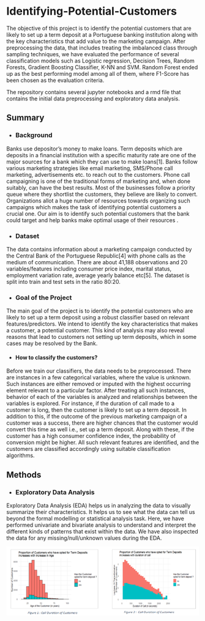 # Identifying-Potential-Customers

The objective of this project is to identify the potential customers that are likely to set up a term deposit at a Portuguese 
banking institution along with the key characteristics that add value to the marketing campaign. After 
preprocessing the data, that includes treating the imbalanced class through sampling techniques, we have 
evaluated the performance of several classification models such as Logistic regression, Decision Trees, Random 
Forests, Gradient Boosting Classifier, K-NN and SVM. Random Forest ended up as the best performing model
among all of them, where F1-Score has been chosen as the evaluation criteria.


The repository contains several jupyter notebooks and a rmd file that contains the initial data preprocessing and exploratory data analysis.


## Summary

- ### Background
Banks use depositor’s money to make loans. Term deposits which are deposits in a financial institution with a specific 
maturity rate are one of the major sources for a bank which they can use to make loans[1]. Banks follow various marketing 
strategies like email marketing, SMS/Phone call marketing, advertisements etc. to reach out to the customers. Phone call 
campaigning is one of the traditional forms of marketing and, when done suitably, can have the best results. Most of the 
businesses follow a priority queue where they shortlist the customers, they believe are likely to convert. Organizations allot 
a huge number of resources towards organizing such campaigns which makes the task of identifying potential customers a 
crucial one. Our aim is to identify such potential customers that the bank could target and help banks make optimal usage 
of their resources .

- ### Dataset
The data contains information about a marketing campaign conducted by the Central Bank of the Portuguese Republic[4]
with phone calls as the medium of communication. There are about 41,188 observations and 20 
variables/features including consumer price index, marital status, employment variation rate, average yearly balance etc[5]. 
The dataset is split into train and test sets in the ratio 80:20.

- ### Goal of the Project 
The main goal of the project is to identify the potential customers who are likely to set up a term deposit using a robust 
classifier based on relevant features/predictors. We intend to identify the key characteristics that makes a customer, a 
potential customer. This kind of analysis may also reveal reasons that lead to customers not setting up term deposits, which 
in some cases may be resolved by the Bank.

- #### How to classify the customers?
Before we train our classifiers, the data needs to be preprocessed. There are instances in a few categorical variables, where 
the value is unknown. Such instances are either removed or imputed with the highest occurring element relevant to a 
particular factor. After treating all such instances, behavior of each of the variables is analyzed and relationships between 
the variables is explored. 
For instance, if the duration of call made to a customer is long, then the customer is likely to set up a term deposit. In 
addition to this, if the outcome of the previous marketing campaign of a customer was a success, there are higher chances 
that the customer would convert this time as well i.e., set up a term deposit. Along with these, if the customer has a high 
consumer confidence index, the probability of conversion might be higher. All such relevant features are identified, and the 
customers are classified accordingly using suitable classification algorithms.



## Methods
- ### Exploratory Data Analysis
Exploratory Data Analysis (EDA) helps us in analyzing the data to visually summarize their characteristics. It helps us to see 
what the data can tell us beyond the formal modelling or statistical analysis task. Here, we have performed univariate and 
bivariate analysis to understand and interpret the different kinds of patterns that exist within the data. We have also 
inspected the data for any missing/null/unknown values during the EDA.

![image](https://github.com/pranavbansal04/Identifying-Potential-Customers/blob/main/plots/plot1.png?raw=true)